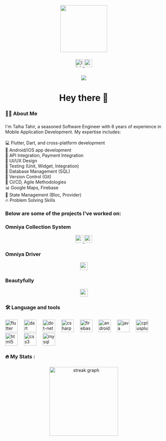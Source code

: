 <div align="center">
  <img height="150" src="https://camo.githubusercontent.com/62da68eb62b1e5f175f7d1f0191dd89a653d7908feb22d37d4a0ab07365d6791/68747470733a2f2f6d656469612e67697068792e636f6d2f6d656469612f4d3967624264396e6244724f5475314d71782f67697068792e676966"  />
</div>

###

<div align="center">
  <a href="https://www.linkedin.com/in/muhammad-talha-tahir-30968b248" target="_blank">
    <img src="https://img.shields.io/static/v1?message=LinkedIn&logo=linkedin&label=&color=0077B5&logoColor=white&labelColor=&style=for-the-badge" height="25" alt="linkedin logo"  />
  </a>
  <a href="mailto:chaudharytalhatahir@gmail.com" target="_blank">
    <img src="https://img.shields.io/static/v1?message=Gmail&logo=gmail&label=&color=D14836&logoColor=white&labelColor=&style=for-the-badge" height="25" alt="gmail logo"  />
  </a>
</div>

###

<div align="center">
  <img src="https://visitor-badge.laobi.icu/badge?page_id=chTalhaTahir.chTalhaTahir&"  />
</div>

###

<h1 align="center">Hey there 👋</h1>

###

<h3 align="left">👩‍💻  About Me</h3>

###

<p align="left">I'm Talha Tahir, a seasoned Software Engineer with 6 years of experience in Mobile Application Development. My expertise includes:<br><br>💻 Flutter, Dart, and cross-platform development<br>📱 Android/iOS app development<br>🔧 API Integration, Payment Integration<br>🎨 UI/UX Design<br>🧪 Testing (Unit, Widget, Integration)<br>💾 Database Management (SQL)<br>🔗 Version Control (Git)<br>🚀 CI/CD, Agile Methodologies<br>📊 Google Maps, Firebase<br>🔄 State Management (Bloc, Provider)<br>🔥 Problem Solving Skills</p>

###

###

### Below are some of the projects I've worked on:

###

### Omniya Collection System
<div align="center">
  <a href="https://apps.apple.com/pk/app/omniya-collection-system/id1673761983" target="_blank">
    <img src="https://img.shields.io/static/v1?message=App%20Store&logo=apple&label=&color=black&logoColor=white&labelColor=&style=for-the-badge" height="25" alt="app store logo"  />
  </a>
  <a href="https://play.google.com/store/apps/details?id=com.line.omnyia" target="_blank">
    <img src="https://img.shields.io/static/v1?message=Google%20Play&logo=google-play&label=&color=green&logoColor=white&labelColor=&style=for-the-badge" height="25" alt="google play logo"  />
  </a>
</div>

###

### Omniya Driver
<div align="center">
  <a href="https://apps.apple.com/us/app/omniya-driver/id6462425687" target="_blank">
    <img src="https://img.shields.io/static/v1?message=App%20Store&logo=apple&label=&color=black&logoColor=white&labelColor=&style=for-the-badge" height="25" alt="app store logo"  />
  </a>
</div>

###

### Beautyfully
<div align="center">
  <a href="https://apps.apple.com/pk/app/beautyfully/id1672034258" target="_blank">
    <img src="https://img.shields.io/static/v1?message=App%20Store&logo=apple&label=&color=black&logoColor=white&labelColor=&style=for-the-badge" height="25" alt="app store logo"  />
  </a>
</div>

###

<h3 align="left">🛠 Language and tools</h3>

###

<div align="left">
  <img src="https://cdn.jsdelivr.net/gh/devicons/devicon/icons/flutter/flutter-original.svg" height="40" alt="flutter logo"  />
  <img width="12" />
  <img src="https://cdn.jsdelivr.net/gh/devicons/devicon/icons/dart/dart-original.svg" height="40" alt="dart logo"  />
  <img width="12" />
  <img src="https://cdn.jsdelivr.net/gh/devicons/devicon/icons/dot-net/dot-net-plain-wordmark.svg" height="40" alt="dot-net logo"  />
  <img width="12" />
  <img src="https://cdn.jsdelivr.net/gh/devicons/devicon/icons/csharp/csharp-original.svg" height="40" alt="csharp logo"  />
  <img width="12" />
  <img src="https://cdn.jsdelivr.net/gh/devicons/devicon/icons/firebase/firebase-plain-wordmark.svg" height="40" alt="firebase logo"  />
  <img width="12" />
  <img src="https://cdn.jsdelivr.net/gh/devicons/devicon/icons/android/android-original.svg" height="40" alt="android logo"  />
  <img width="12" />
  <img src="https://cdn.jsdelivr.net/gh/devicons/devicon/icons/java/java-original.svg" height="40" alt="java logo"  />
  <img width="12" />
  <img src="https://cdn.jsdelivr.net/gh/devicons/devicon/icons/cplusplus/cplusplus-original.svg" height="40" alt="cplusplus logo"  />
  <img width="12" />
  <img src="https://cdn.jsdelivr.net/gh/devicons/devicon/icons/html5/html5-original.svg" height="40" alt="html5 logo"  />
  <img width="12" />
  <img src="https://cdn.jsdelivr.net/gh/devicons/devicon/icons/css3/css3-original.svg" height="40" alt="css3 logo"  />
  <img width="12" />
  <img src="https://cdn.jsdelivr.net/gh/devicons/devicon/icons/mysql/mysql-original.svg" height="40" alt="mysql logo"  />
</div>

###

<h3 align="left">🔥   My Stats :</h3>

###

<div align="center">
  <img src="https://streak-stats.demolab.com?user=chTalhaTahir&locale=en&mode=daily&theme=dark&hide_border=false&border_radius=5&order=3" height="220" alt="streak graph"  />
</div>
